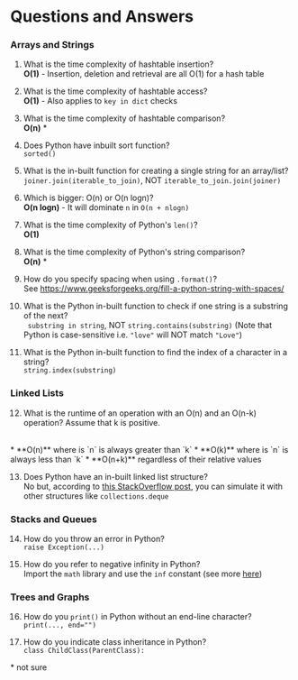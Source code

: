 # Questions and Answers

### Arrays and Strings
1. What is the time complexity of hashtable insertion?
   <br> **O(1)** - Insertion, deletion and retrieval are all O(1) for a hash table

2. What is the time complexity of hashtable access?
   <br> **O(1)** - Also applies to `key in dict` checks

3. What is the time complexity of hashtable comparison?
   <br> **O(n)** *

4. Does Python have inbuilt sort function?
   <br>`sorted()`

5. What is the in-built function for creating a single string for an array/list?
   <br>`joiner.join(iterable_to_join)`, NOT `iterable_to_join.join(joiner)`

6. Which is bigger: O(n) or O(n logn)?
   <br> **O(n logn)** - It will dominate `n` in `O(n + nlogn)`

7. What is the time complexity of Python's `len()`?
   <br> **O(1)**

8. What is the time complexity of Python's string comparison?
   <br> **O(n)** *

9. How do you specify spacing when using `.format()`?
   <br> See https://www.geeksforgeeks.org/fill-a-python-string-with-spaces/

10. What is the Python in-built function to check if one string is a substring of the next?
   <br> ` substring in string`, NOT `string.contains(substring)` (Note that Python is case-sensitive i.e. `"love"` will NOT match `"Love"`)

11. What is the Python in-built function to find the index of a character in a string?
   <br> `string.index(substring)`

### Linked Lists

12. What is the runtime of an operation with an O(n) and an O(n-k) operation? Assume that k is positive.
   <br>
    * **O(n)** where is `n` is always greater than `k` 
    * **O(k)** where is `n` is always less than `k`
    * **O(n+k)** regardless of their relative values
  
13. Does Python have an in-built linked list structure?
   <br> No but, according to [this StackOverflow post](https://stackoverflow.com/questions/19752134/is-there-a-linked-list-predefined-library-in-python), you can simulate it with other structures like `collections.deque` 

### Stacks and Queues
14. How do you throw an error in Python?
    <br> `raise Exception(...)`

15. How do you refer to negative infinity in Python?
   <br> Import the `math` library and use the `inf` constant (see more [here](https://www.w3schools.com/python/ref_math_inf.asp))

### Trees and Graphs
16. How do you `print()` in Python without an end-line character?
   <br> `print(..., end="")`

17. How do you indicate class inheritance in Python?
   <br> `class ChildClass(ParentClass):`

\* not sure